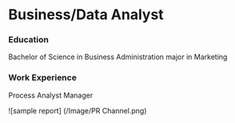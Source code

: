 # Business/Data Analyst

### Education
Bachelor of Science in Business Administration major in Marketing

### Work Experience
Process Analyst Manager

![sample report] (/Image/PR Channel.png) 

